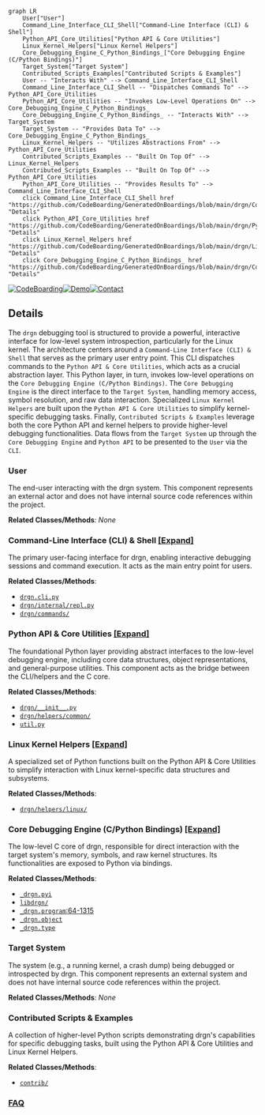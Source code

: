 ```mermaid
graph LR
    User["User"]
    Command_Line_Interface_CLI_Shell["Command-Line Interface (CLI) & Shell"]
    Python_API_Core_Utilities["Python API & Core Utilities"]
    Linux_Kernel_Helpers["Linux Kernel Helpers"]
    Core_Debugging_Engine_C_Python_Bindings_["Core Debugging Engine (C/Python Bindings)"]
    Target_System["Target System"]
    Contributed_Scripts_Examples["Contributed Scripts & Examples"]
    User -- "Interacts With" --> Command_Line_Interface_CLI_Shell
    Command_Line_Interface_CLI_Shell -- "Dispatches Commands To" --> Python_API_Core_Utilities
    Python_API_Core_Utilities -- "Invokes Low-Level Operations On" --> Core_Debugging_Engine_C_Python_Bindings_
    Core_Debugging_Engine_C_Python_Bindings_ -- "Interacts With" --> Target_System
    Target_System -- "Provides Data To" --> Core_Debugging_Engine_C_Python_Bindings_
    Linux_Kernel_Helpers -- "Utilizes Abstractions From" --> Python_API_Core_Utilities
    Contributed_Scripts_Examples -- "Built On Top Of" --> Linux_Kernel_Helpers
    Contributed_Scripts_Examples -- "Built On Top Of" --> Python_API_Core_Utilities
    Python_API_Core_Utilities -- "Provides Results To" --> Command_Line_Interface_CLI_Shell
    click Command_Line_Interface_CLI_Shell href "https://github.com/CodeBoarding/GeneratedOnBoardings/blob/main/drgn/Command_Line_Interface_CLI_Shell.md" "Details"
    click Python_API_Core_Utilities href "https://github.com/CodeBoarding/GeneratedOnBoardings/blob/main/drgn/Python_API_Core_Utilities.md" "Details"
    click Linux_Kernel_Helpers href "https://github.com/CodeBoarding/GeneratedOnBoardings/blob/main/drgn/Linux_Kernel_Helpers.md" "Details"
    click Core_Debugging_Engine_C_Python_Bindings_ href "https://github.com/CodeBoarding/GeneratedOnBoardings/blob/main/drgn/Core_Debugging_Engine_C_Python_Bindings_.md" "Details"
```

[![CodeBoarding](https://img.shields.io/badge/Generated%20by-CodeBoarding-9cf?style=flat-square)](https://github.com/CodeBoarding/GeneratedOnBoardings)[![Demo](https://img.shields.io/badge/Try%20our-Demo-blue?style=flat-square)](https://www.codeboarding.org/demo)[![Contact](https://img.shields.io/badge/Contact%20us%20-%20contact@codeboarding.org-lightgrey?style=flat-square)](mailto:contact@codeboarding.org)

## Details

The `drgn` debugging tool is structured to provide a powerful, interactive interface for low-level system introspection, particularly for the Linux kernel. The architecture centers around a `Command-Line Interface (CLI) & Shell` that serves as the primary user entry point. This CLI dispatches commands to the `Python API & Core Utilities`, which acts as a crucial abstraction layer. This Python layer, in turn, invokes low-level operations on the `Core Debugging Engine (C/Python Bindings)`. The `Core Debugging Engine` is the direct interface to the `Target System`, handling memory access, symbol resolution, and raw data interaction. Specialized `Linux Kernel Helpers` are built upon the `Python API & Core Utilities` to simplify kernel-specific debugging tasks. Finally, `Contributed Scripts & Examples` leverage both the core Python API and kernel helpers to provide higher-level debugging functionalities. Data flows from the `Target System` up through the `Core Debugging Engine` and `Python API` to be presented to the `User` via the `CLI`.

### User
The end-user interacting with the drgn system. This component represents an external actor and does not have internal source code references within the project.


**Related Classes/Methods**: _None_

### Command-Line Interface (CLI) & Shell [[Expand]](./Command_Line_Interface_CLI_Shell.md)
The primary user-facing interface for drgn, enabling interactive debugging sessions and command execution. It acts as the main entry point for users.


**Related Classes/Methods**:

- <a href="https://github.com/osandov/drgn/blob/main/drgn/cli.py" target="_blank" rel="noopener noreferrer">`drgn.cli.py`</a>
- <a href="https://github.com/osandov/drgn/blob/main/drgn/internal/repl.py" target="_blank" rel="noopener noreferrer">`drgn/internal/repl.py`</a>
- <a href="https://github.com/osandov/drgn/blob/main/drgn/commands/" target="_blank" rel="noopener noreferrer">`drgn/commands/`</a>


### Python API & Core Utilities [[Expand]](./Python_API_Core_Utilities.md)
The foundational Python layer providing abstract interfaces to the low-level debugging engine, including core data structures, object representations, and general-purpose utilities. This component acts as the bridge between the CLI/helpers and the C core.


**Related Classes/Methods**:

- <a href="https://github.com/osandov/drgn/blob/main/drgn/__init__.py" target="_blank" rel="noopener noreferrer">`drgn/__init__.py`</a>
- <a href="https://github.com/osandov/drgn/blob/main/drgn/helpers/common/" target="_blank" rel="noopener noreferrer">`drgn/helpers/common/`</a>
- <a href="https://github.com/osandov/drgn/blob/main/util.py" target="_blank" rel="noopener noreferrer">`util.py`</a>


### Linux Kernel Helpers [[Expand]](./Linux_Kernel_Helpers.md)
A specialized set of Python functions built on the Python API & Core Utilities to simplify interaction with Linux kernel-specific data structures and subsystems.


**Related Classes/Methods**:

- <a href="https://github.com/osandov/drgn/blob/main/drgn/helpers/linux/" target="_blank" rel="noopener noreferrer">`drgn/helpers/linux/`</a>


### Core Debugging Engine (C/Python Bindings) [[Expand]](./Core_Debugging_Engine_C_Python_Bindings_.md)
The low-level C core of drgn, responsible for direct interaction with the target system's memory, symbols, and raw kernel structures. Its functionalities are exposed to Python via bindings.


**Related Classes/Methods**:

- <a href="https://github.com/osandov/drgn/blob/main/_drgn.pyi" target="_blank" rel="noopener noreferrer">`_drgn.pyi`</a>
- <a href="https://github.com/osandov/drgn/blob/main/libdrgn/" target="_blank" rel="noopener noreferrer">`libdrgn/`</a>
- <a href="https://github.com/osandov/drgn/blob/main/_drgn.pyi#L64-L1315" target="_blank" rel="noopener noreferrer">`_drgn.program`:64-1315</a>
- <a href="https://github.com/osandov/drgn/blob/main/_drgn.pyi" target="_blank" rel="noopener noreferrer">`_drgn.object`</a>
- <a href="https://github.com/osandov/drgn/blob/main/_drgn.pyi" target="_blank" rel="noopener noreferrer">`_drgn.type`</a>


### Target System
The system (e.g., a running kernel, a crash dump) being debugged or introspected by drgn. This component represents an external system and does not have internal source code references within the project.


**Related Classes/Methods**: _None_

### Contributed Scripts & Examples
A collection of higher-level Python scripts demonstrating drgn's capabilities for specific debugging tasks, built using the Python API & Core Utilities and Linux Kernel Helpers.


**Related Classes/Methods**:

- <a href="https://github.com/osandov/drgn/blob/main/contrib/" target="_blank" rel="noopener noreferrer">`contrib/`</a>




### [FAQ](https://github.com/CodeBoarding/GeneratedOnBoardings/tree/main?tab=readme-ov-file#faq)